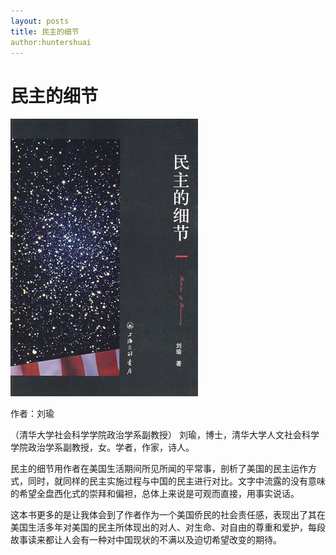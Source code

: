 ```yaml
---
layout: posts
title: 民主的细节
author:huntershuai
---
```


民主的细节
===

<a href="http://book.douban.com/subject/3813669/">
<img src="/images/detail_of_democratic/front_page.jpg" alt="front page"/>
</a>

作者：刘瑜

（清华大学社会科学学院政治学系副教授）
刘瑜，博士，清华大学人文社会科学学院政治学系副教授，女。学者，作家，诗人。

民主的细节用作者在美国生活期间所见所闻的平常事，剖析了美国的民主运作方式，同时，就同样的民主实施过程与中国的民主进行对比。文字中流露的没有意味的希望全盘西化式的崇拜和偏袒，总体上来说是可观而直接，用事实说话。
     
这本书更多的是让我体会到了作者作为一个美国侨民的社会责任感，表现出了其在美国生活多年对美国的民主所体现出的对人、对生命、对自由的尊重和爱护，每段故事读来都让人会有一种对中国现状的不满以及迫切希望改变的期待。


